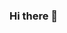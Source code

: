 ### Hi there 👋

<!--
**garyliu427/garyliu427** is a ✨ _special_ ✨ repository because its `README.md` (this file) appears on your GitHub profile.

* I'm a Master of Information Technology student at UNSW
* Currently learning TypeScript
* I'm actively looking for software development internships, check out my [Personal Website](https://www.xiaotian-liu.com/)
* I'm most drawn into frontend but also interested in backend such as .NET, Sprint Boot.

-->
